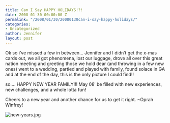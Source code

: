 ```yaml
---
title: Can I Say HAPPY HOLIDAYS!?!
date: 2008-01-30 00:00:00 Z
permalink: "/2008/01/30/20080130can-i-say-happy-holidays/"
categories:
- Uncategorized
author: Jennifer
layout: post
---
```


Ok so i&#8217;ve missed a few in between&#8230; Jennifer and I didn&#8217;t get the x-mas cards out, we all got phenomena, lost our luggage, drove all over this great nation meeting and greeting those we hold dear (and throwing in a few new ones) went to a wedding, partied and played with family, found solace in GA and at the end of the day, this is the only picture I could find!!

so&#8230;. HAPPY NEW YEAR FAMILY!!! May 08&#8242; be filled with new experiences, new challenges, and a whole lotta fun!

Cheers to a new year and another chance for us to get it right. ~Oprah Winfrey!

 <img id="image220" alt="new-years.jpg" src="http://static.squarespace.com/static/50db6bb3e4b015296cd43789/50dfa5b1e4b0dc6320e0b5ea/50dfa5b1e4b0dc6320e0b6b5/1201721441000/?format=original" />
